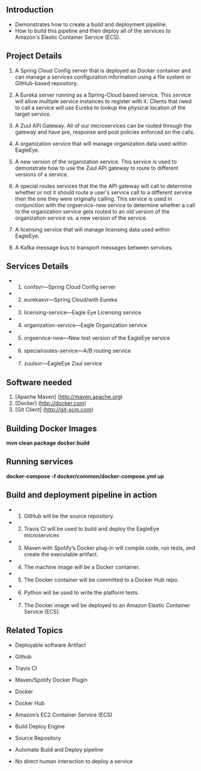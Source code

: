 ## Introduction
- Demonstrates how to create a build and deployment pipeline.  
- How to build this pipeline and then deploy all of the services to Amazon's Elastic Container Service (ECS).

## Project Details

1.  A Spring Cloud Config server that is deployed as Docker container and can manage a services configuration information using a file system or GitHub-based repository.

2.  A Eureka server running as a Spring-Cloud based service.  This service will allow multiple service instances to register with it.  Clients that need to call a service will use Eureka to lookup the physical location of the target service.

3.  A Zuul API Gateway.  All of our microservices can be routed through the gateway and have pre, response and post policies enforced on the calls.

4.  A organization service that will manage organization data used within EagleEye.

5.  A new version of the organization service.  This service is used to demonstrate how to use the Zuul API gateway to route to different versions of a service.

6.  A special routes services that the the API gateway will call to determine whether or not it should route a user's service call to a different service then the one they were originally calling.  This service is used in conjunction with the orgservice-new service to determine whether a call to the organization service gets routed to an old version of the organization service vs. a new version of the service.

7.  A licensing service that will manage licensing data used within EagleEye.

8.  A Kafka message bus to transport messages between services.

## Services Details
- 1. confsvr—Spring Cloud Config server
- 2. eurekasvr—Spring Cloud/with Eureka
- 3. licensing-service—Eagle Eye Licensing service
- 4. organization-service—Eagle Organization service
- 5. orgservice-new—New test version of the EagleEye service
- 6. specialroutes-service—A/B routing service
- 7. zuulsvr—EagleEye Zuul service

## Software needed
1.	[Apache Maven] (http://maven.apache.org)
2.	[Docker] (http://docker.com)
3.	[Git Client] (http://git-scm.com)

## Building Docker Images

   **mvn clean package docker:build**


## Running services 

   **docker-compose -f docker/common/docker-compose.yml up**


## Build and deployment pipeline in action

- 1. GitHub will be the source repository.
- 2. Travis CI will be used to build and deploy the EagleEye microservices
- 3. Maven with Spotify’s Docker plug-in will compile code, run tests, and create the executable artifact.
- 4. The machine image will be a Docker container.
- 5. The Docker container will be committed to a Docker Hub repo.
- 6. Python will be used to write the platform tests.
- 7. The Docker image will be deployed to an Amazon Elastic Container Service (ECS).


## Related Topics
- Deployable software Artifact

- Github
- Travis CI
- Maven/Spotify Docker Plugin
- Docker
- Docker Hub
- Amazon’s EC2 Container Service (ECS)

- Build Deploy Engine
- Source Repository
- Automate Build and Deploy pipeline
- No direct human interaction to deploy a service
